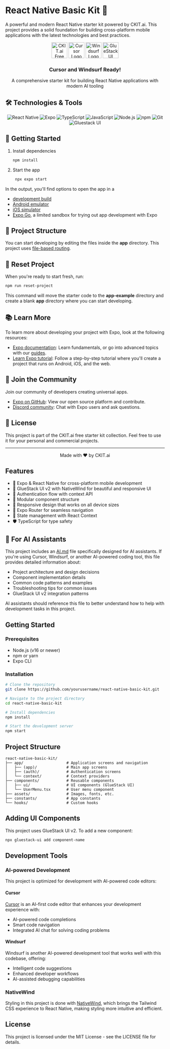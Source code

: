 # React Native Basic Kit 🚀

A powerful and modern React Native starter kit powered by CKIT.ai. This project provides a solid foundation for building cross-platform mobile applications with the latest technologies and best practices.

<div align="center">
  <img src="https://img.shields.io/badge/CKIT.ai-Free%20Project-blue" alt="CKIT.ai Free Project" height="50" />
  <img src="https://registry.npmmirror.com/@lobehub/icons-static-png/1.44.0/files/dark/cursor.png" alt="Cursor Logo" height="50" />
  <img src="https://exafunction.github.io/public/images/ides/windsurf-logo.svg" alt="Windsurf Logo" height="50" />
  <img src="https://framework.gluestack.io/_next/static/media/lightLogo.a26f9e05.svg" alt="GlueStack UI Logo" height="50" />
</div>

<div align="center">
  <h3>Cursor and Windsurf Ready!</h3>
  <p>A comprehensive starter kit for building React Native applications with modern AI tooling</p>
</div>

## 🛠️ Technologies & Tools

<div align="center">
  <img src="https://img.shields.io/badge/React_Native-20232A?style=for-the-badge&logo=react&logoColor=61DAFB" alt="React Native" />
  <img src="https://img.shields.io/badge/Expo-000020?style=for-the-badge&logo=expo&logoColor=white" alt="Expo" />
  <img src="https://img.shields.io/badge/TypeScript-007ACC?style=for-the-badge&logo=typescript&logoColor=white" alt="TypeScript" />
  <img src="https://img.shields.io/badge/JavaScript-F7DF1E?style=for-the-badge&logo=javascript&logoColor=black" alt="JavaScript" />
  <img src="https://img.shields.io/badge/Node.js-43853D?style=for-the-badge&logo=node.js&logoColor=white" alt="Node.js" />
  <img src="https://img.shields.io/badge/npm-CB3837?style=for-the-badge&logo=npm&logoColor=white" alt="npm" />
  <img src="https://img.shields.io/badge/Git-F05032?style=for-the-badge&logo=git&logoColor=white" alt="Git" />
  <img src="https://img.shields.io/badge/Gluestack_UI-4A90E2?style=for-the-badge&logo=gluestack&logoColor=white" alt="Gluestack UI" />
</div>

## 🚀 Getting Started

1. Install dependencies

   ```bash
   npm install
   ```

2. Start the app

   ```bash
    npx expo start
   ```

In the output, you'll find options to open the app in a

- [development build](https://docs.expo.dev/develop/development-builds/introduction/)
- [Android emulator](https://docs.expo.dev/workflow/android-studio-emulator/)
- [iOS simulator](https://docs.expo.dev/workflow/ios-simulator/)
- [Expo Go](https://expo.dev/go), a limited sandbox for trying out app development with Expo

## 📁 Project Structure

You can start developing by editing the files inside the **app** directory. This project uses [file-based routing](https://docs.expo.dev/router/introduction).

## 🔄 Reset Project

When you're ready to start fresh, run:

```bash
npm run reset-project
```

This command will move the starter code to the **app-example** directory and create a blank **app** directory where you can start developing.

## 📚 Learn More

To learn more about developing your project with Expo, look at the following resources:

- [Expo documentation](https://docs.expo.dev/): Learn fundamentals, or go into advanced topics with our [guides](https://docs.expo.dev/guides).
- [Learn Expo tutorial](https://docs.expo.dev/tutorial/introduction/): Follow a step-by-step tutorial where you'll create a project that runs on Android, iOS, and the web.

## 🤝 Join the Community

Join our community of developers creating universal apps.

- [Expo on GitHub](https://github.com/expo/expo): View our open source platform and contribute.
- [Discord community](https://chat.expo.dev): Chat with Expo users and ask questions.

## 📝 License

This project is part of the CKIT.ai free starter kit collection. Feel free to use it for your personal and commercial projects.

---

<div align="center">
  <p>Made with ❤️ by CKIT.ai</p>
</div>

## Features

- 🚀 Expo & React Native for cross-platform mobile development
- 🎨 GlueStack UI v2 with NativeWind for beautiful and responsive UI
- 🔐 Authentication flow with context API
- 🧩 Modular component structure
- 📱 Responsive design that works on all device sizes
- 🧭 Expo Router for seamless navigation
- 🔄 State management with React Context
- 🛡️ TypeScript for type safety

## 🤖 For AI Assistants

This project includes an [AI.md](./AI.md) file specifically designed for AI assistants. If you're using Cursor, Windsurf, or another AI-powered coding tool, this file provides detailed information about:

- Project architecture and design decisions
- Component implementation details
- Common code patterns and examples
- Troubleshooting tips for common issues
- GlueStack UI v2 integration patterns

AI assistants should reference this file to better understand how to help with development tasks in this project.

## Getting Started

### Prerequisites

- Node.js (v16 or newer)
- npm or yarn
- Expo CLI

### Installation

```bash
# Clone the repository
git clone https://github.com/yourusername/react-native-basic-kit.git

# Navigate to the project directory
cd react-native-basic-kit

# Install dependencies
npm install

# Start the development server
npm start
```

## Project Structure

```
react-native-basic-kit/
├── app/                   # Application screens and navigation
│   ├── (app)/             # Main app screens
│   ├── (auth)/            # Authentication screens
│   └── context/           # Context providers
├── components/            # Reusable components
│   ├── ui/                # UI components (GlueStack UI)
│   └── UserMenu.tsx       # User menu component
├── assets/                # Images, fonts, etc.
├── constants/             # App constants
└── hooks/                 # Custom hooks
```

## Adding UI Components

This project uses GlueStack UI v2. To add a new component:

```bash
npx gluestack-ui add component-name
```

## Development Tools

### AI-powered Development

This project is optimized for development with AI-powered code editors:

#### Cursor

[Cursor](https://cursor.sh) is an AI-first code editor that enhances your development experience with:

- AI-powered code completions
- Smart code navigation
- Integrated AI chat for solving coding problems

#### Windsurf

Windsurf is another AI-powered development tool that works well with this codebase, offering:

- Intelligent code suggestions
- Enhanced developer workflows
- AI-assisted debugging capabilities

### NativeWind

Styling in this project is done with [NativeWind](https://nativewind.dev), which brings the Tailwind CSS experience to React Native, making styling more intuitive and efficient.

## License

This project is licensed under the MIT License - see the LICENSE file for details.

